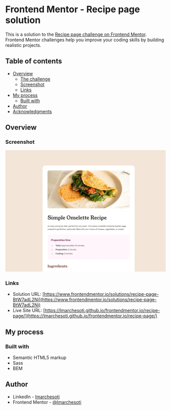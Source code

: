 # Frontend Mentor - Recipe page solution

This is a solution to the [Recipe page challenge on Frontend Mentor](https://www.frontendmentor.io/challenges/recipe-page-KiTsR8QQKm). Frontend Mentor challenges help you improve your coding skills by building realistic projects.

## Table of contents

- [Overview](#overview)
  - [The challenge](#the-challenge)
  - [Screenshot](#screenshot)
  - [Links](#links)
- [My process](#my-process)
  - [Built with](#built-with)
- [Author](#author)
- [Acknowledgments](#acknowledgments)

## Overview

### Screenshot

![](./screenshot.jpg)

### Links

- Solution URL: [https://www.frontendmentor.io/solutions/recipe-page-BtW7adL2Ni](https://www.frontendmentor.io/solutions/recipe-page-BtW7adL2Ni)
- Live Site URL: [https://lmarchesoti.github.io/frontendmentor.io/recipe-page/](https://lmarchesoti.github.io/frontendmentor.io/recipe-page/)

## My process

### Built with

- Semantic HTML5 markup
- Sass
- BEM

## Author

- LinkedIn - [lmarchesoti](https://www.linkedin.com/in/lmarchesoti/)
- Frontend Mentor - [@lmarchesoti](https://www.frontendmentor.io/profile/lmarchesoti)
